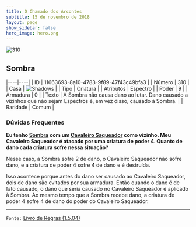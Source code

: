 ```yaml
---
title: O Chamado dos Arcontes
subtitle: 15 de novembro de 2018
layout: page
show_sidebar: false
hero_image: hero.png
---
```


![310](https://cdn.keyforgegame.com/media/card_front/pt/341_310_C33C4J4W6726_pt.png)

## Sombra

|----|----|
| ID | 11663693-8a10-4783-9f89-47f43c49bfa3 |
| Número | 310 |
| Casa | ![Shadows](https://archonarcana.com/images/thumb/e/ee/Shadows.png/22px-Shadows.png "Sombras") |
| Tipo | Criatura |
| Atributos | Espectro |
| Poder | 9 |
| Armadura | 0 |
| Texto | A Sombra não causa dano ao lutar. Dano causado a vizinhos que não sejam Espectros é, em vez disso, causado à Sombra. |
| Raridade | Comum |

### Dúvidas Frequentes

**Eu tenho [Sombra](/cota/310) com um [Cavaleiro Saqueador](/cota/255)
como vizinho. Meu Cavaleiro Saqueador é atacado por uma criatura
de poder 4. Quanto de dano cada criatura sofre nessa situação?**

Nesse caso, a Sombra sofre 2 de dano, o Cavaleiro Saqueador não sofre
dano, e a criatura de poder 4 sofre 4 de dano e é destruída.

Isso acontece porque antes do dano ser causado ao Cavaleiro
Saqueador, dois de dano são evitados por sua armadura. Então quando
o dano é de fato causado, o dano que seria causado no Cavaleiro
Saqueador é aplicado à Sombra. Ao mesmo tempo que a Sombra
recebe dano, a criatura de poder 4 sofre 4 de dano do poder do
Cavaleiro Saqueador.

<hr/>

`Fonte:` [Livro de Regras (1.5.04)](https://drive.google.com/open?id=14pM1J8ZR_4hZbGFZt-ArQdAGsHCPEQdE)
